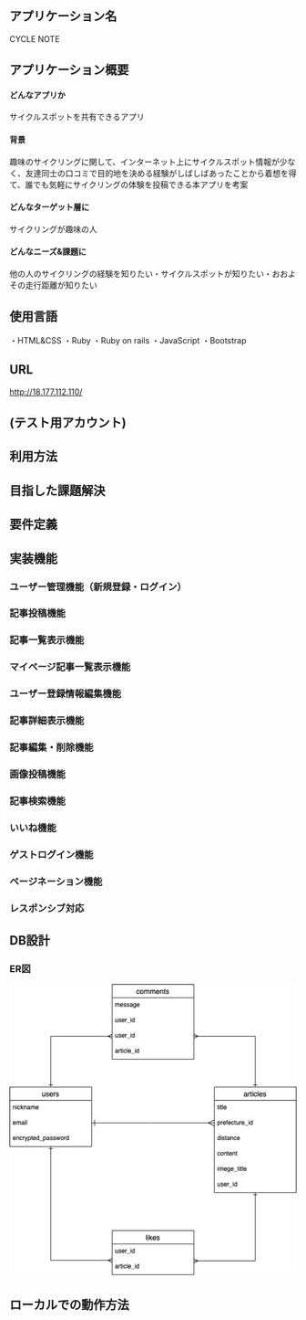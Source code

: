 ## アプリケーション名
CYCLE NOTE

## アプリケーション概要
#### どんなアプリか
サイクルスポットを共有できるアプリ
#### 背景
趣味のサイクリングに関して、インターネット上にサイクルスポット情報が少なく、友達同士の口コミで目的地を決める経験がしばしばあったことから着想を得て、誰でも気軽にサイクリングの体験を投稿できる本アプリを考案
#### どんなターゲット層に
サイクリングが趣味の人
#### どんなニーズ&課題に
他の人のサイクリングの経験を知りたい・サイクルスポットが知りたい・おおよその走行距離が知りたい<br>

## 使用言語
・HTML&CSS
・Ruby
・Ruby on rails
・JavaScript
・Bootstrap

## URL
http://18.177.112.110/

## (テスト用アカウント)

## 利用方法

## 目指した課題解決

## 要件定義

## 実装機能
### ユーザー管理機能（新規登録・ログイン）
### 記事投稿機能
### 記事一覧表示機能
### マイページ記事一覧表示機能
### ユーザー登録情報編集機能
### 記事詳細表示機能
### 記事編集・削除機能
### 画像投稿機能
### 記事検索機能
### いいね機能
### ゲストログイン機能
### ページネーション機能
### レスポンシブ対応

## DB設計
### ER図
![ER図](./images/ER.png)

## ローカルでの動作方法
